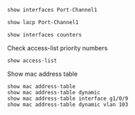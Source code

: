 ```bash
show interfaces Port-Channel1
```
```bash
show lacp Port-Channel1
```
```bash
show interfaces counters
```
Check access-list priority numbers
```bash
show access-list
```
Show mac address table
```
show mac address-table
show mac address-table dynamic
show mac address-table interface g1/0/9
show mac address-table dynamic vlan 103
```
